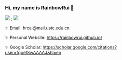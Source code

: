 ### Hi, my name is RainbowRui 👋

![](https://github-readme-stats.vercel.app/api?username=RainbowRui&show_icons=true&count_private=true&theme=solarized-light)
; ![](https://github-readme-stats.vercel.app/api/top-langs/?username=RainbowRui&theme=solarized-light&hide=javascript,html,css)

✨ Email: hrcai@mail.ustc.edu.cn

✨ Personal Website: https://rainbowrui.github.io/

✨ Google Scholar: https://scholar.google.com/citations?user=fqoe18wAAAAJ&hl=en
